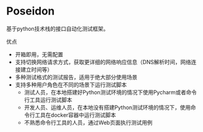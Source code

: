 # Poseidon
基于python技术栈的接口自动化测试框架。 

优点
* 开箱即用，无需配置
* 支持切换网络请求方式，获取更详细的网络响应信息（DNS解析时间，网络连接建立时间等）
* 多种测试格式的测试报告，适用于绝大部分使用场景
* 支持多种用户角色在不同的场景下运行测试脚本
   * 测试人员，在本地搭建好Python测试环境的情况下使用Pycharm或者命令行工具运行测试脚本
   * 开发人员、运维人员，在本地没有搭建Python测试环境的情况下，使用命令行工具在docker容器中运行测试脚本
   * 不熟悉命令行工具的人员，通过Web页面执行测试用例



